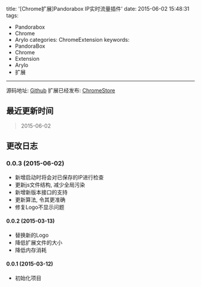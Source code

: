 title: '[Chrome扩展]Pandorabox IP实时流量插件'
date: 2015-06-02 15:48:31
tags:
  - Pandorabox
  - Chrome
  - Arylo
categories: ChromeExtension
keywords:
  - PandoraBox
  - Chrome
  - Extension
  - Arylo
  - 扩展
---

源码地址: [Github][github]
扩展已经发布: [ChromeStore][chrome]

## 最近更新时间

> 2015-06-02

## 更改日志

### 0.0.3 (2015-06-02)
- 新增启动时将会对已保存的IP进行检查
- 更新js文件结构, 减少全局污染
- 新增新版本接口的支持
- 更新算法, 令其更准确
- 修复Logo不显示问题

#### 0.0.2 (2015-03-13)
- 替换新的Logo
- 降低扩展文件的大小
- 降低内存消耗

#### 0.0.1 (2015-03-12)
- 初始化项目

[github]: https://github.com/Arylo/Chrome_Extension-PandoraBox_ipbandwidth
[chrome]: https://chrome.google.com/webstore/detail/pandorabox-ipbandwidth/bpehiahnedbihhmhhilnlmjehjcjlkbh
